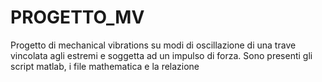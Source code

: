 # PROGETTO_MV
Progetto di mechanical vibrations su modi di oscillazione di una trave vincolata agli estremi e soggetta ad un impulso di forza.
Sono presenti gli script matlab, i file mathematica e la relazione
